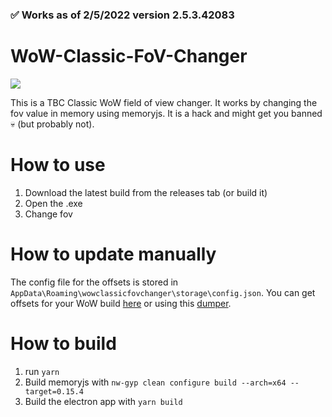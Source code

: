 ### ✅ Works as of 2/5/2022 version 2.5.3.42083

# WoW-Classic-FoV-Changer
<img src="https://github.com//Ulibach/WoW-Classic-FoV-Changer/blob/main/example.gif?raw=true">

This is a TBC Classic WoW field of view changer. 
It works by changing the fov value in memory using memoryjs. It is a hack and might get you banned 💀 (but probably not).

# How to use
1. Download the latest build from the releases tab (or build it)
2. Open the .exe
3. Change fov
# How to update manually
The config file for the offsets is stored in `AppData\Roaming\wowclassicfovchanger\storage\config.json`. You can get offsets for your WoW build [here](https://www.ownedcore.com/forums/world-of-warcraft/world-of-warcraft-bots-programs/wow-memory-editing) or using this [dumper](https://github.com/Razzue/Wow-Dumper).
# How to build
1. run `yarn`
2. Build memoryjs with `nw-gyp clean configure build --arch=x64 --target=0.15.4`
3. Build the electron app with `yarn build`
